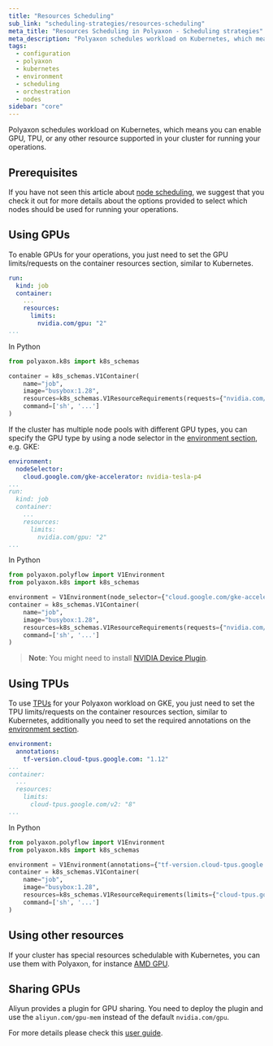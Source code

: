 ```yaml
---
title: "Resources Scheduling"
sub_link: "scheduling-strategies/resources-scheduling"
meta_title: "Resources Scheduling in Polyaxon - Scheduling strategies"
meta_description: "Polyaxon schedules workload on Kubernetes, which means you can enable GPU, TPU, or any other resource supported in your cluster for running your operations."
tags:
  - configuration
  - polyaxon
  - kubernetes
  - environment
  - scheduling
  - orchestration
  - nodes
sidebar: "core"
---
```


Polyaxon schedules workload on Kubernetes, which means you can enable GPU, TPU, or any other resource supported in your cluster for running your operations.

## Prerequisites

If you have not seen this article about [node scheduling](/docs/core/scheduling-strategies/node-scheduling/),
we suggest that you check it out for more details about the options provided
to select which nodes should be used for running your operations.

## Using GPUs

To enable GPUs for your operations, you just need to set the GPU limits/requests on the container resources section, similar to Kubernetes.

```yaml
run:
  kind: job
  container:
    ...
    resources:
      limits:
        nvidia.com/gpu: "2"
...
```

In Python

```python
from polyaxon.k8s import k8s_schemas

container = k8s_schemas.V1Container(
    name="job",
    image="busybox:1.28",
    resources=k8s_schemas.V1ResourceRequirements(requests={"nvidia.com/gpu": "2"}),
    command=['sh', '...']
)
```

If the cluster has multiple node pools with different GPU types,
you can specify the GPU type by using a node selector in the [environment section](/docs/core/specification/environment/), e.g. GKE:

```yaml
environment:
  nodeSelector:
    cloud.google.com/gke-accelerator: nvidia-tesla-p4
...
run:
  kind: job
  container:
    ...
    resources:
      limits:
        nvidia.com/gpu: "2"
...
```

In Python

```python
from polyaxon.polyflow import V1Environment
from polyaxon.k8s import k8s_schemas

environment = V1Environment(node_selector={"cloud.google.com/gke-accelerator": "nvidia-tesla-p4"})
container = k8s_schemas.V1Container(
    name="job",
    image="busybox:1.28",
    resources=k8s_schemas.V1ResourceRequirements(requests={"nvidia.com/gpu": "2"}),
    command=['sh', '...']
)
```

> **Note**: You might need to install [NVIDIA Device Plugin](https://github.com/NVIDIA/k8s-device-plugin).

## Using TPUs

To use [TPUs](https://cloud.google.com/tpu/docs/kubernetes-engine-setup) for your Polyaxon workload on GKE,
you just need to set the TPU limits/requests on the container resources section, similar to Kubernetes,
additionally you need to set the required annotations on the [environment section](/docs/core/specification/environment/).

```yaml
environment:
  annotations:
    tf-version.cloud-tpus.google.com: "1.12"
...
container:
  ...
  resources:
    limits:
      cloud-tpus.google.com/v2: "8"
...
```

In Python

```python
from polyaxon.polyflow import V1Environment
from polyaxon.k8s import k8s_schemas

environment = V1Environment(annotations={"tf-version.cloud-tpus.google.com": "1.12"})
container = k8s_schemas.V1Container(
    name="job",
    image="busybox:1.28",
    resources=k8s_schemas.V1ResourceRequirements(limits={"cloud-tpus.google.com/v2": "8"}),
    command=['sh', '...']
)
```

## Using other resources

If your cluster has special resources schedulable with Kubernetes, you can use them with Polyaxon,
for instance [AMD GPU](https://kubernetes.io/docs/tasks/manage-gpus/scheduling-gpus/#deploying-amd-gpu-device-plugin).

## Sharing GPUs

Aliyun provides a plugin for GPU sharing. You need to deploy the plugin and use the `aliyun.com/gpu-mem` instead of the default `nvidia.com/gpu`.

For more details please check this [user guide](https://github.com/AliyunContainerService/gpushare-scheduler-extender/blob/master/docs/userguide.md).
